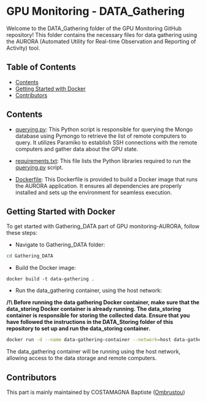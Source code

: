 # GPU Monitoring - DATA_Gathering

Welcome to the DATA_Gathering folder of the GPU Monitoring GitHub repository! This folder contains the necessary files for data gathering using the AURORA (Automated Utility for Real-time Observation and Reporting of Activity) tool.

## Table of Contents
- [Contents](#contents)
- [Getting Started with Docker](#getting-started)
- [Contributors](#contributors)
## Contents

- [querying.py](querying.py): This Python script is responsible for querying the Mongo database using Pymongo to retrieve the list of remote computers to query. It utilizes Paramiko to establish SSH connections with the remote computers and gather data about the GPU state.


- [requirements.txt](requirements.txt): This file lists the Python libraries required to run the [querying.py](querying.py) script.


- [Dockerfile](Dockerfile): This Dockerfile is provided to build a Docker image that runs the AURORA application. It ensures all dependencies are properly installed and sets up the environment for seamless execution.

## Getting Started with Docker

To get started with Gathering_DATA part of GPU monitoring-AURORA, follow these steps:

- Navigate to Gathering_DATA folder:

```bash
cd Gathering_DATA
```

- Build the Docker image:

```shell
docker build -t data-gathering .
```

- Run the data_gathering container, using the host network:

**/!\ Before running the data gathering Docker container, make sure that the data_storing Docker container is already running. The data_storing container is responsible for storing the collected data. Ensure that you have followed the instructions in the DATA_Storing folder of this repository to set up and run the data_storing container.**

```bash
docker run -d --name data-gathering-container --network=host data-gathering
```

The data_gathering container will be running using the host network, allowing access to the data storage and remote computers.

## Contributors

This part is mainly maintained by COSTAMAGNA Baptiste ([Ombrustou](https://github.com/Ombrustou))